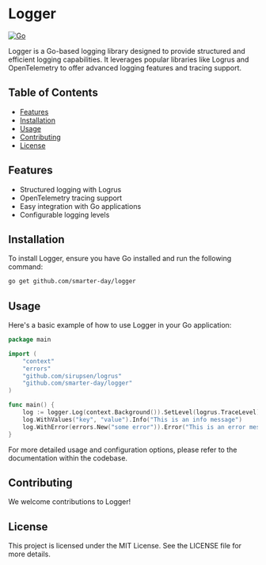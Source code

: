 # Logger

[![Go](https://github.com/smarter-day/logger/actions/workflows/go.yml/badge.svg)](https://github.com/smarter-day/logger/actions/workflows/go.yml)

 Logger is a Go-based logging library designed to provide structured and efficient logging capabilities. It leverages popular libraries like Logrus and OpenTelemetry to offer advanced logging features and tracing support.

## Table of Contents

- [Features](#features)
- [Installation](#installation)
- [Usage](#usage)
- [Contributing](#contributing)
- [License](#license)

## Features

- Structured logging with Logrus
- OpenTelemetry tracing support
- Easy integration with Go applications
- Configurable logging levels

## Installation

To install Logger, ensure you have Go installed and run the following command:

```bash
go get github.com/smarter-day/logger
```

## Usage

Here's a basic example of how to use Logger in your Go application:

```go
package main

import (
	"context"
	"errors"
	"github.com/sirupsen/logrus"
	"github.com/smarter-day/logger"
)

func main() {
	log := logger.Log(context.Background()).SetLevel(logrus.TraceLevel)
	log.WithValues("key", "value").Info("This is an info message")
	log.WithError(errors.New("some error")).Error("This is an error message")
}
```

For more detailed usage and configuration options, please refer to the documentation within the codebase.

## Contributing

We welcome contributions to Logger!

## License

This project is licensed under the MIT License. See the LICENSE file for more details.
